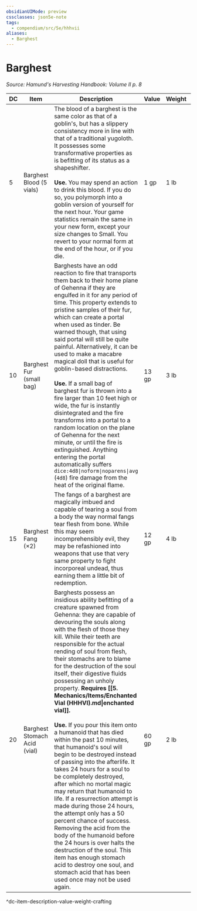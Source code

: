 ```yaml
---
obsidianUIMode: preview
cssclasses: json5e-note
tags:
  - compendium/src/5e/hhhvii
aliases:
  - Barghest
---
```

# Barghest
*Source: Hamund's Harvesting Handbook: Volume II p. 8* 

| DC | Item | Description | Value | Weight | Crafting |
|----|------|-------------|-------|--------|----------|
| 5 | Barghest Blood (5 vials) | The blood of a barghest is the same color as that of a goblin's, but has a slippery consistency more in line with that of a traditional yugoloth. It possesses some transformative properties as is befitting of its status as a shapeshifter.<br /><br />**Use.** You may spend an action to drink this blood. If you do so, you polymorph into a goblin version of yourself for the next hour. Your game statistics remain the same in your new form, except your size changes to Small. You revert to your normal form at the end of the hour, or if you die. | 1 gp | 1 lb | — |
| 10 | Barghest Fur (small bag) | Barghests have an odd reaction to fire that transports them back to their home plane of Gehenna if they are engulfed in it for any period of time. This property extends to pristine samples of their fur, which can create a portal when used as tinder. Be warned though, that using said portal will still be quite painful. Alternatively, it can be used to make a macabre magical doll that is useful for goblin-based distractions.<br /><br />**Use.** If a small bag of barghest fur is thrown into a fire larger than 10 feet high or wide, the fur is instantly disintegrated and the fire transforms into a portal to a random location on the plane of Gehenna for the next minute, or until the fire is extinguished. Anything entering the portal automatically suffers `dice:4d8\|noform\|noparens\|avg` (`4d8`) fire damage from the heat of the original flame. | 13 gp | 3 lb | [[5. Mechanics/Items/Goblin Effigy (HHHVII).md\|Goblin Effigy]] |
| 15 | Barghest Fang (×2) | The fangs of a barghest are magically imbued and capable of tearing a soul from a body the way normal fangs tear flesh from bone. While this may seem incomprehensibly evil, they may be refashioned into weapons that use that very same property to fight incorporeal undead, thus earning them a little bit of redemption. | 12 gp | 4 lb | [[5. Mechanics/Items/Soul Render (HHHVII).md\|Soul Render]] |
| 20 | Barghest Stomach Acid (vial) | Barghests possess an insidious ability befitting of a creature spawned from Gehenna: they are capable of devouring the souls along with the flesh of those they kill. While their teeth are responsible for the actual rending of soul from flesh, their stomachs are to blame for the destruction of the soul itself, their digestive fluids possessing an unholy property. **Requires [[5. Mechanics/Items/Enchanted Vial (HHHVI).md\|enchanted vial]].**<br /><br />**Use.** If you pour this item onto a humanoid that has died within the past 10 minutes, that humanoid's soul will begin to be destroyed instead of passing into the afterlife. It takes 24 hours for a soul to be completely destroyed, after which no mortal magic may return that humanoid to life. If a resurrection attempt is made during those 24 hours, the attempt only has a 50 percent chance of success. Removing the acid from the body of the humanoid before the 24 hours is over halts the destruction of the soul. This item has enough stomach acid to destroy one soul, and stomach acid that has been used once may not be used again. | 60 gp | 2 lb | — |
^dc-item-description-value-weight-crafting

